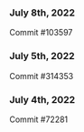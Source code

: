 ### July 8th, 2022

Commit #103597

### July 5th, 2022

Commit #314353


### July 4th, 2022

Commit #72281
